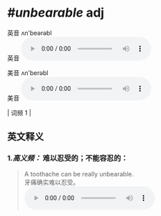 # ***\#unbearable*** adj
英音 ʌn'beərəbl  
英音
<audio src="./media/unbearable-B.aac" controls="controls"></audio>

美音 ʌn'berəbl  
美音
<audio src="./media/unbearable.aac" controls="controls"></audio>



| 词频 1 |  

英文释义
---
### 1.*高义频：* **难以忍受的；不能容忍的：**  

 > A toothache can be really unbearable.   
 > 牙痛确实难以忍受。    
<audio src="./media/unbearable-1.aac" controls="controls"></audio>


